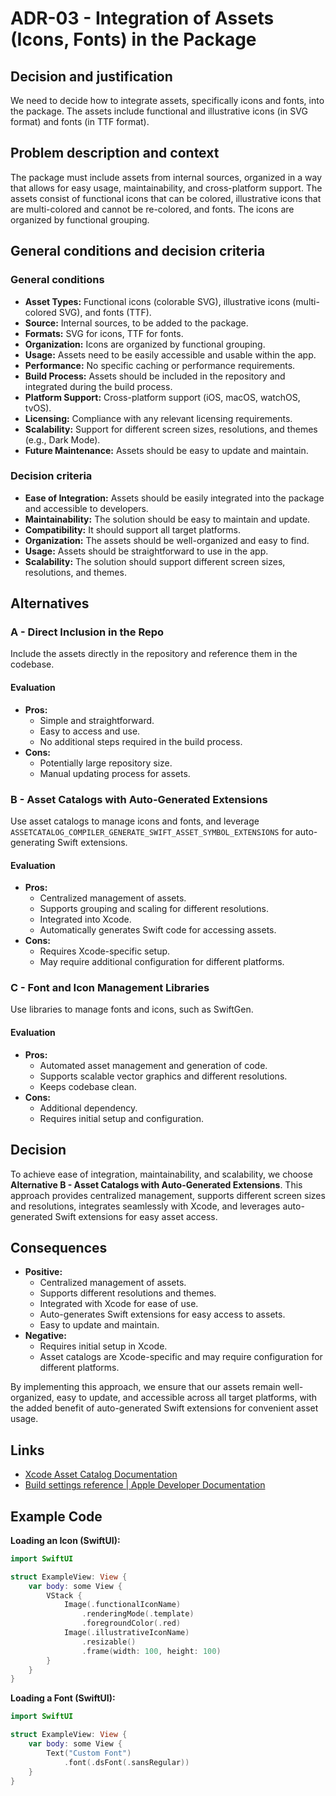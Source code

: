 # ADR-03 - Integration of Assets (Icons, Fonts) in the Package

## Decision and justification
We need to decide how to integrate assets, specifically icons and fonts, into the package. The assets include functional and illustrative icons (in SVG format) and fonts (in TTF format).

## Problem description and context
The package must include assets from internal sources, organized in a way that allows for easy usage, maintainability, and cross-platform support. The assets consist of functional icons that can be colored, illustrative icons that are multi-colored and cannot be re-colored, and fonts. The icons are organized by functional grouping.

## General conditions and decision criteria

### General conditions
- **Asset Types:** Functional icons (colorable SVG), illustrative icons (multi-colored SVG), and fonts (TTF).
- **Source:** Internal sources, to be added to the package.
- **Formats:** SVG for icons, TTF for fonts.
- **Organization:** Icons are organized by functional grouping.
- **Usage:** Assets need to be easily accessible and usable within the app.
- **Performance:** No specific caching or performance requirements.
- **Build Process:** Assets should be included in the repository and integrated during the build process.
- **Platform Support:** Cross-platform support (iOS, macOS, watchOS, tvOS).
- **Licensing:** Compliance with any relevant licensing requirements.
- **Scalability:** Support for different screen sizes, resolutions, and themes (e.g., Dark Mode).
- **Future Maintenance:** Assets should be easy to update and maintain.

### Decision criteria
- **Ease of Integration:** Assets should be easily integrated into the package and accessible to developers.
- **Maintainability:** The solution should be easy to maintain and update.
- **Compatibility:** It should support all target platforms.
- **Organization:** The assets should be well-organized and easy to find.
- **Usage:** Assets should be straightforward to use in the app.
- **Scalability:** The solution should support different screen sizes, resolutions, and themes.

## Alternatives

### A - Direct Inclusion in the Repo
Include the assets directly in the repository and reference them in the codebase.

#### Evaluation
- **Pros:**
  - Simple and straightforward.
  - Easy to access and use.
  - No additional steps required in the build process.
- **Cons:**
  - Potentially large repository size.
  - Manual updating process for assets.

### B - Asset Catalogs with Auto-Generated Extensions
Use asset catalogs to manage icons and fonts, and leverage `ASSETCATALOG_COMPILER_GENERATE_SWIFT_ASSET_SYMBOL_EXTENSIONS` for auto-generating Swift extensions.

#### Evaluation
- **Pros:**
  - Centralized management of assets.
  - Supports grouping and scaling for different resolutions.
  - Integrated into Xcode.
  - Automatically generates Swift code for accessing assets.
- **Cons:**
  - Requires Xcode-specific setup.
  - May require additional configuration for different platforms.

### C - Font and Icon Management Libraries
Use libraries to manage fonts and icons, such as SwiftGen.

#### Evaluation
- **Pros:**
  - Automated asset management and generation of code.
  - Supports scalable vector graphics and different resolutions.
  - Keeps codebase clean.
- **Cons:**
  - Additional dependency.
  - Requires initial setup and configuration.

## Decision
To achieve ease of integration, maintainability, and scalability, we choose **Alternative B - Asset Catalogs with Auto-Generated Extensions**. This approach provides centralized management, supports different screen sizes and resolutions, integrates seamlessly with Xcode, and leverages auto-generated Swift extensions for easy asset access.

## Consequences
- **Positive:**
  - Centralized management of assets.
  - Supports different resolutions and themes.
  - Integrated with Xcode for ease of use.
  - Auto-generates Swift extensions for easy access to assets.
  - Easy to update and maintain.
- **Negative:**
  - Requires initial setup in Xcode.
  - Asset catalogs are Xcode-specific and may require configuration for different platforms.

By implementing this approach, we ensure that our assets remain well-organized, easy to update, and accessible across all target platforms, with the added benefit of auto-generated Swift extensions for convenient asset usage.

## Links
- [Xcode Asset Catalog Documentation](https://developer.apple.com/documentation/xcode/managing-assets-with-asset-catalogs)
- [Build settings reference | Apple Developer Documentation](https://developer.apple.com/documentation/xcode/build-settings-reference#Generate-Asset-Symbols)

## Example Code

**Loading an Icon (SwiftUI):**
```swift
import SwiftUI

struct ExampleView: View {
    var body: some View {
        VStack {
            Image(.functionalIconName)
                .renderingMode(.template)
                .foregroundColor(.red)
            Image(.illustrativeIconName)
                .resizable()
                .frame(width: 100, height: 100)
        }
    }
}
```

**Loading a Font (SwiftUI):**
```swift
import SwiftUI

struct ExampleView: View {
    var body: some View {
        Text("Custom Font")
            .font(.dsFont(.sansRegular))
    }
}
```
